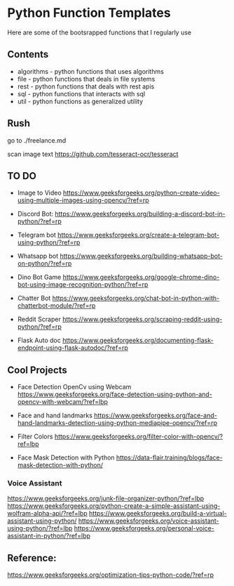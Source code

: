 # Python Function Templates

Here are some of the bootsrapped functions that I regularly use

## Contents

- algorithms - python functions that uses algorithms
- file - python functions that deals in file systems
- rest - python functions that deals with rest apis
- sql - python functions that interacts with sql
- util - python functions as generalized utility 


## Rush 

go to ./freelance.md 

scan image text 
https://github.com/tesseract-ocr/tesseract

## TO DO 
- Image to Video 
https://www.geeksforgeeks.org/python-create-video-using-multiple-images-using-opencv/?ref=rp

- Discord Bot: 
https://www.geeksforgeeks.org/building-a-discord-bot-in-python/?ref=rp

- Telegram bot
https://www.geeksforgeeks.org/create-a-telegram-bot-using-python/?ref=rp

- Whatsapp bot 
https://www.geeksforgeeks.org/building-whatsapp-bot-on-python/?ref=rp

- Dino Bot Game
https://www.geeksforgeeks.org/google-chrome-dino-bot-using-image-recognition-python/?ref=rp

- Chatter Bot 
https://www.geeksforgeeks.org/chat-bot-in-python-with-chatterbot-module/?ref=rp 

- Reddit Scraper 
https://www.geeksforgeeks.org/scraping-reddit-using-python/?ref=rp 


- Flask Auto doc 
https://www.geeksforgeeks.org/documenting-flask-endpoint-using-flask-autodoc/?ref=rp 

## Cool Projects 

- Face Detection OpenCv  using Webcam
https://www.geeksforgeeks.org/face-detection-using-python-and-opencv-with-webcam/?ref=lbp

- Face and hand landmarks 
https://www.geeksforgeeks.org/face-and-hand-landmarks-detection-using-python-mediapipe-opencv/?ref=rp 

- Filter Colors
https://www.geeksforgeeks.org/filter-color-with-opencv/?ref=lbp

- Face Mask Detection with Python 
https://data-flair.training/blogs/face-mask-detection-with-python/


### Voice Assistant 

https://www.geeksforgeeks.org/junk-file-organizer-python/?ref=lbp
https://www.geeksforgeeks.org/python-create-a-simple-assistant-using-wolfram-alpha-api/?ref=lbp
https://www.geeksforgeeks.org/build-a-virtual-assistant-using-python/
https://www.geeksforgeeks.org/voice-assistant-using-python/?ref=lbp
https://www.geeksforgeeks.org/personal-voice-assistant-in-python/?ref=lbp

## Reference:

https://www.geeksforgeeks.org/optimization-tips-python-code/?ref=rp
